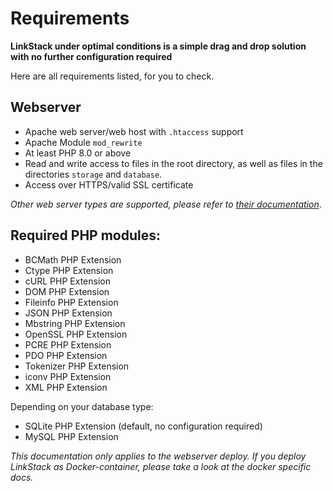 # Requirements

**LinkStack under optimal conditions is a simple drag and drop solution with no further configuration required**

Here are all requirements listed, for you to check.

## Webserver

- Apache web server/web host with ``.htaccess`` support
- Apache Module ``mod_rewrite``
- At least PHP 8.0 or above
- Read and write access to files in the root directory, as well as files in the directories ``storage`` and ``database``.
- Access over HTTPS/valid SSL certificate

*Other web server types are supported, please refer to [their documentation](./other-webservers.md)*.

## Required PHP modules:

- BCMath PHP Extension
- Ctype PHP Extension
- cURL PHP Extension
- DOM PHP Extension
- Fileinfo PHP Extension
- JSON PHP Extension
- Mbstring PHP Extension
- OpenSSL PHP Extension
- PCRE PHP Extension
- PDO PHP Extension
- Tokenizer PHP Extension
- iconv PHP Extension
- XML PHP Extension

Depending on your database type:

- SQLite PHP Extension (default, no configuration required)
- MySQL PHP Extension


*This documentation only applies to the webserver deploy. If you deploy LinkStack as Docker-container, please take a look at the docker specific docs.*
